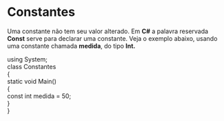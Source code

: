 # Constantes

Uma constante não tem seu valor alterado. Em **C\#** a palavra reservada **Const** serve para declarar uma constante. Veja o exemplo abaixo, usando uma constante chamada **medida**, do tipo **Int.**

using System;  
class Constantes   
{  
 static void Main\(\)   
 {  
         const int medida = 50;   
 }  
}  
 

